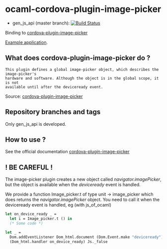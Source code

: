 # ocaml-cordova-plugin-image-picker

* gen_js_api (master branch): [![Build Status](https://travis-ci.org/dannywillems/ocaml-cordova-plugin-image-picker.svg?branch=master)](https://travis-ci.org/dannywillems/ocaml-cordova-plugin-image-picker)

Binding to
[cordova-plugin-image-picker](https://github.com/apache/cordova-plugin-image-picker)

[Example
application](https://github.com/dannywillems/ocaml-cordova-plugin-image-picker-example).

## What does cordova-plugin-image-picker do ?

```
This plugin defines a global image-picker object, which describes the image-picker's
hardware and software. Although the object is in the global scope, it is not
available until after the deviceready event.
```

Source: [cordova-plugin-image-picker](https://github.com/apache/cordova-plugin-image-picker)

## Repository branches and tags

Only gen_js_api is developed.

## How to use ?

See the official documentation
[cordova-plugin-image-picker](https://github.com/apache/cordova-plugin-image-picker)

## ! BE CAREFUL !

The image-picker plugin creates a new object called *navigator.imagePicker*, but the object is
available when the *deviceready* event is handled.

We provide a function Image_picker.t of type unit -> image_picker which does returns the
*navigator.imagePicker* object. You need to call it when the deviceready event is handled, eg (with js_of_ocaml)

```OCaml
let on_device_ready _ =
  let i = Image_picker.t () in
  (* Some code *)

let _ =
  Dom.addEventListener Dom_html.document (Dom.Event.make "deviceready")
  (Dom_html.handler on_device_ready) Js._false
```
